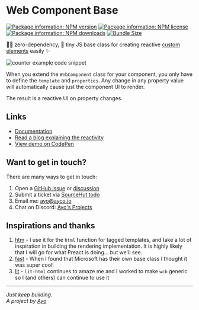 # Web Component Base

[![Package information: NPM version](https://img.shields.io/npm/v/web-component-base)](https://www.npmjs.com/package/web-component-base)
[![Package information: NPM license](https://img.shields.io/npm/l/web-component-base)](https://www.npmjs.com/package/web-component-base)
[![Package information: NPM downloads](https://img.shields.io/npm/dt/web-component-base)](https://www.npmjs.com/package/web-component-base)
[![Bundle Size](https://img.shields.io/bundlephobia/minzip/web-component-base)](#library-size)

🤷‍♂️ zero-dependency, 🤏 tiny JS base class for creating reactive [custom elements](https://developer.mozilla.org/en-US/docs/Web/API/Web_Components/Using_custom_elements) easily ✨

![counter example code snippet](https://git.sr.ht/~ayoayco/wcb/blob/main/assets/IMG_0682.png)

When you extend the `WebComponent` class for your component, you only have to define the `template` and `properties`. Any change in any property value will automatically cause just the component UI to render.

The result is a reactive UI on property changes.

## Links

- [Documentation](https://webcomponent.io)
- [Read a blog explaining the reactivity](https://ayos.blog/reactive-custom-elements-with-html-dataset/)
- [View demo on CodePen](https://codepen.io/ayoayco-the-styleful/pen/ZEwoNOz?editors=1010)

## Want to get in touch?

There are many ways to get in touch:

1. Open a [GitHub issue](https://github.com/ayoayco/wcb/issues/new) or [discussion](https://github.com/ayoayco/wcb/discussions)
1. Submit a ticket via [SourceHut todo](https://todo.sr.ht/~ayoayco/wcb)
1. Email me: [ayo@ayco.io](mailto:ayo@ayco.io)
1. Chat on Discord: [Ayo's Projects](https://discord.gg/kkvW7GYNAp)

## Inspirations and thanks

1. [htm](https://github.com/developit/htm) - I use it for the `html` function for tagged templates, and take a lot of inspiration in building the rendering implementation. It is highly likely that I will go for what Preact is doing... but we'll see.
1. [fast](https://github.com/microsoft/fast) - When I found that Microsoft has their own base class I thought it was super cool!
1. [lit](https://github.com/lit/lit) - `lit-html` continues to amaze me and I worked to make `wcb` generic so I (and others) can continue to use it

---
*Just keep building.*<br>
*A project by [Ayo](https://ayo.ayco.io)*
